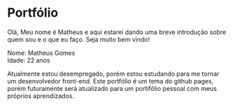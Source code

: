 # Portfólio

Olá, Meu nome é Matheus e aqui estarei dando uma breve introdução sobre quem sou e o que eu faço. Seja muito bem vindo!

Nome: Matheus Gomes<br>
Idade: 22 anos<br>
 
Atualmente estou desempregado, porém estou estudando para me tornar um desenvolvedor front-end. Este portfólio é um tema do github pages, porém futuramente será atualizado para um portifólio pessoal com meus próprios aprendizados.
